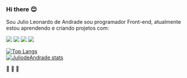 ### Hi there :blush:

Sou Julio Leonardo de Andrade sou programador Front-end, atualmente estou aprendendo e criando projetos com:

<img src="https://img.shields.io/badge/CSS3-1572B6?style=for-the-badge&logo=css3&logoColor=white">

<img src="https://img.shields.io/badge/React-20232A?style=for-the-badge&logo=react&logoColor=61DAFB">

<img src="https://img.shields.io/badge/HTML5-E34F26?style=for-the-badge&logo=html5&logoColor=white">

<img src="https://img.shields.io/badge/JavaScript-F7DF1E?style=for-the-badge&logo=javascript&logoColor=black">



[![Top Langs](https://github-readme-stats.vercel.app/api/top-langs/?username=JuliodeAndrade)](https://github.com/anuraghazra/github-readme-stats)
<br>
[![JuliodeAndrade stats](https://github-readme-stats.vercel.app/api?username=JuliodeAndrade)](https://github.com/anuraghazra/github-readme-stats)

  :rocket:  :rocket:   :rocket:
